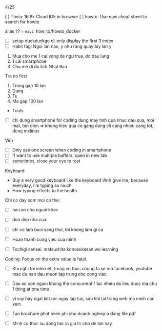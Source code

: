 4/25

[ ] Theia: 16.9k Cloud IDE in browser
[ ] howto: Use navi cheat sheet to search for howto

alias ?? =  `navi `how_to/howto_docker

- [ ] setup duckduckgo cli only display the first 3 index
- [ ] Habit tag: Ngoi lan nao, y nhu rang quay tay lan  y

1. Mua cho me 1 cai vong de ngu trua, do dau lung
2. 1 cai smartphone
3. Cho me di du lich Nhat Ban

Tra no first
1. Trong gap 10 lan
2. Dung
3. Tu
4. Me gap 100 lan

- Tools
- [ ] chi dung smartphone for coding
dung may tinh qua nhuc dau qua, moi mat, ton dien => khong hieu qua
co gang dung cli cang nhieu cang tot, dung mxlinux

Vim
- [ ] Only use one screen when coding in smartphone
- [ ] If want to use multiple buffers, open in new tab
- [ ] sometimes, close your eye to rest

Keyboard
-  Buy a very good keyboard like the keyboard Vinh give me, because everyday, i'm typing so much
- How typing effects to the health

Chi co day som moi co the:
- [ ] nau an cho nguoi khac
- [ ] don dep nha cua
- [ ] chi co lam buoi sang thoi, toi khong lam gi ca
- [ ] Hoan thanh cong viec cua minh

- [ ] Tochigi sensei. matsushita konosukesan wo learning

Coding:
Focus on the extra value is fatal.

- [ ] Khi nghi toi internet, trong vo thuc chung ta se mo facebook, youtube mac du ban dau muon tap trung cho cong viec
- [ ] Dau oc con nguoi khong the concurrent 1 luc nhieu du lieu duoc ma chu 1 thing at one time
- [ ] vi vay hay ngat ket noi ngay lap tuc, sau khi tai trang web ma minh can xem

- [ ] Tao brochure phat mien phi cho doanh nghiep o dang file pdf
- [ ] Minh co thuc su dang tao ra gia tri cho dn lan nay`
